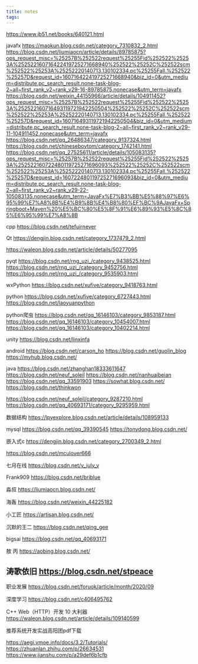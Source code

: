 ```yaml
---
title: notes
tags:
---
```


https://www.jb51.net/books/640121.html


javafx
https://maokun.blog.csdn.net/category_7310832_2.html
https://blog.csdn.net/liumiaocn/article/details/89785875?ops_request_misc=%25257B%252522request%25255Fid%252522%25253A%252522160716422419725271668940%252522%25252C%252522scm%252522%25253A%25252220140713.130102334.pc%25255Fall.%252522%25257D&request_id=160716422419725271668940&biz_id=0&utm_medium=distribute.pc_search_result.none-task-blog-2~all~first_rank_v2~rank_v29-16-89785875.nonecase&utm_term=javafx
https://blog.csdn.net/weixin_44155966/article/details/104911452?ops_request_misc=%25257B%252522request%25255Fid%252522%25253A%252522160716493119721942250504%252522%25252C%252522scm%252522%25253A%25252220140713.130102334.pc%25255Fall.%252522%25257D&request_id=160716493119721942250504&biz_id=0&utm_medium=distribute.pc_search_result.none-task-blog-2~all~first_rank_v2~rank_v29-11-104911452.nonecase&utm_term=javafx
https://blog.csdn.net/qq_26486347/category_9137324.html
https://blog.csdn.net/chineseboytom/category_1742141.html
https://blog.csdn.net/qq_27525611/article/details/105083135?ops_request_misc=%25257B%252522request%25255Fid%252522%25253A%252522160722480119725271696093%252522%25252C%252522scm%252522%25253A%25252220140713.130102334.pc%25255Fall.%252522%25257D&request_id=160722480119725271696093&biz_id=0&utm_medium=distribute.pc_search_result.none-task-blog-2~all~first_rank_v2~rank_v29-22-105083135.nonecase&utm_term=JavaFx%E7%B3%BB%E5%88%97%E6%95%99%E7%A8%8B%E4%B9%8B%E4%B8%80%EF%BC%9AJavaFx+Springboot+Maven%20%E5%BC%80%E5%8F%91%E6%89%93%E5%8C%85%E6%95%99%E7%A8%8B


cpp
https://blog.csdn.net/tefuirnever


Qt
https://dengjin.blog.csdn.net/category_1737479_2.html

https://waleon.blog.csdn.net/article/details/50277095


pyqt
https://blog.csdn.net/rng_uzi_/category_9438525.html
https://blog.csdn.net/rng_uzi_/category_9452756.html
https://blog.csdn.net/rng_uzi_/category_9535903.html

wxPython
https://blog.csdn.net/xufive/category_9418763.html


python
https://blog.csdn.net/xufive/category_6727443.html
https://blog.csdn.net/laoyuanpython

python爬虫
https://blog.csdn.net/qq_16146103/category_9853187.html
https://blog.csdn.net/qq_16146103/category_10454007.html
https://blog.csdn.net/qq_16146103/category_10402214.html


unity
https://blog.csdn.net/linxinfa

android
https://blog.csdn.net/carson_ho
https://blog.csdn.net/guolin_blog
https://myhub.blog.csdn.net/


java
https://blog.csdn.net/zhanghan18333611647
https://blog.csdn.net/neuf_soleil
https://blog.csdn.net/nanhuaibeian
https://blog.csdn.net/qq_33591903
https://sowhat.blog.csdn.net/
https://blog.csdn.net/thinkwon

https://blog.csdn.net/neuf_soleil/category_9287210.html
https://blog.csdn.net/qq_40693171/category_9295959.html


数据结构
https://lpyexplore.blog.csdn.net/article/details/108959133

mysql
https://blog.csdn.net/qq_39390545
https://tonydong.blog.csdn.net/

嵌入式c
https://dengjin.blog.csdn.net/category_2700349_2.html

https://blog.csdn.net/mculover666


七月在线
https://blog.csdn.net/v_july_v

Frank909
https://blog.csdn.net/briblue

淼叔
https://liumiaocn.blog.csdn.net/

海轰
https://blog.csdn.net/weixin_44225182

小工匠
https://artisan.blog.csdn.net/

沉默的王二
https://blog.csdn.net/qing_gee

bigsai
https://blog.csdn.net/qq_40693171

敖 丙
https://aobing.blog.csdn.net/

涛歌依旧
https://blog.csdn.net/stpeace
---

职业发展
https://blog.csdn.net/foruok/article/month/2020/09

深度学习
https://blog.csdn.net/c406495762

C++ Web（HTTP）开发 10 大利器
https://waleon.blog.csdn.net/article/details/109140599

推荐系统开发实战高阳团pdf下载

https://aegi.vmoe.info/docs/3.2/Tutorials/
https://zhuanlan.zhihu.com/p/26634531
https://www.jianshu.com/p/a29def6b1cfb
